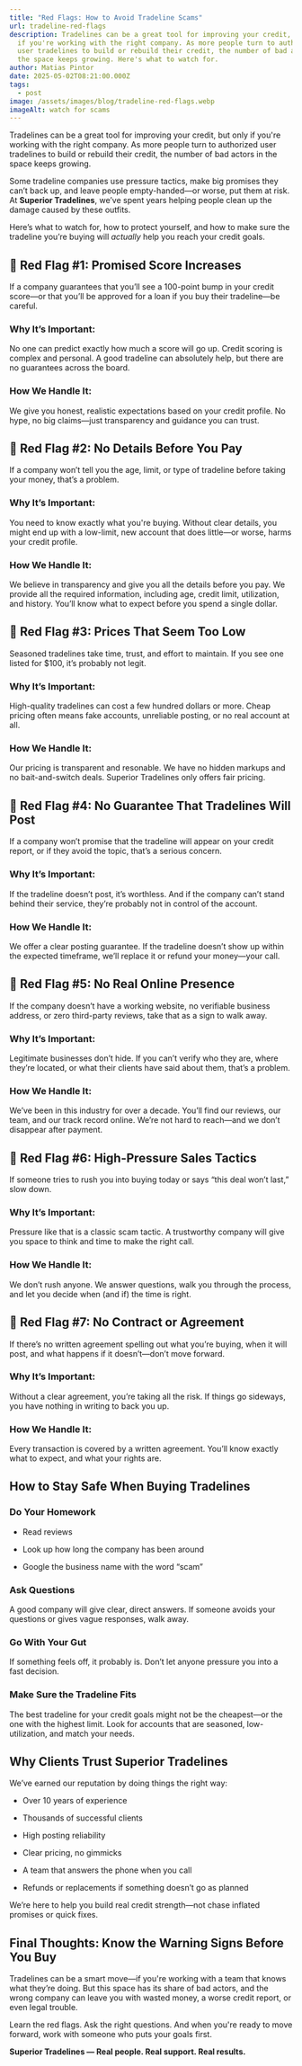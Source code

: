 ```yaml
---
title: "Red Flags: How to Avoid Tradeline Scams"
url: tradeline-red-flags
description: Tradelines can be a great tool for improving your credit, but only
  if you're working with the right company. As more people turn to authorized
  user tradelines to build or rebuild their credit, the number of bad actors in
  the space keeps growing. Here's what to watch for.
author: Matias Pintor
date: 2025-05-02T08:21:00.000Z
tags:
  - post
image: /assets/images/blog/tradeline-red-flags.webp
imageAlt: watch for scams
---
```




Tradelines can be a great tool for improving your credit, but only if you're working with the right company. As more people turn to authorized user tradelines to build or rebuild their credit, the number of bad actors in the space keeps growing.

Some tradeline companies use pressure tactics, make big promises they can’t back up, and leave people empty-handed—or worse, put them at risk. At **Superior Tradelines**, we’ve spent years helping people clean up the damage caused by these outfits.

Here’s what to watch for, how to protect yourself, and how to make sure the tradeline you’re buying will *actually* help you reach your credit goals.





## **🚩 Red Flag #1: Promised Score Increases**

If a company guarantees that you’ll see a 100-point bump in your credit score—or that you’ll be approved for a loan if you buy their tradeline—be careful.

### **Why It’s Important:**

No one can predict exactly how much a score will go up. Credit scoring is complex and personal. A good tradeline can absolutely help, but there are no guarantees across the board.

### **How We Handle It:**

We give you honest, realistic expectations based on your credit profile. No hype, no big claims—just transparency and guidance you can trust.





## **🚩 Red Flag #2: No Details Before You Pay**

If a company won’t tell you the age, limit, or type of tradeline before taking your money, that’s a problem.

### **Why It’s Important:**

You need to know exactly what you're buying. Without clear details, you might end up with a low-limit, new account that does little—or worse, harms your credit profile.

### **How We Handle It:**

We believe in transparency and give you all the details before you pay. We provide all the required information, including age, credit limit, utilization, and history. You’ll know what to expect before you spend a single dollar.





## **🚩 Red Flag #3: Prices That Seem Too Low**

Seasoned tradelines take time, trust, and effort to maintain. If you see one listed for $100, it’s probably not legit.

### **Why It’s Important:**

High-quality tradelines can cost a few hundred dollars or more. Cheap pricing often means fake accounts, unreliable posting, or no real account at all.

### **How We Handle It:**

Our pricing is transparent and resonable. We have no hidden markups and no bait-and-switch deals. Superior Tradelines only offers fair pricing.





## **🚩 Red Flag #4: No Guarantee That Tradelines Will Post**

If a company won’t promise that the tradeline will appear on your credit report, or if they avoid the topic, that’s a serious concern.

### **Why It’s Important:**

If the tradeline doesn’t post, it’s worthless. And if the company can’t stand behind their service, they’re probably not in control of the account.

### **How We Handle It:**

We offer a clear posting guarantee. If the tradeline doesn’t show up within the expected timeframe, we’ll replace it or refund your money—your call.





## **🚩 Red Flag #5: No Real Online Presence**

If the company doesn’t have a working website, no verifiable business address, or zero third-party reviews, take that as a sign to walk away.

### **Why It’s Important:**

Legitimate businesses don’t hide. If you can’t verify who they are, where they’re located, or what their clients have said about them, that’s a problem.

### **How We Handle It:**

We’ve been in this industry for over a decade. You’ll find our reviews, our team, and our track record online. We’re not hard to reach—and we don’t disappear after payment.





## **🚩 Red Flag #6: High-Pressure Sales Tactics**

If someone tries to rush you into buying today or says “this deal won’t last,” slow down.

### **Why It’s Important:**

Pressure like that is a classic scam tactic. A trustworthy company will give you space to think and time to make the right call.

### **How We Handle It:**

We don’t rush anyone. We answer questions, walk you through the process, and let you decide when (and if) the time is right.





## **🚩 Red Flag #7: No Contract or Agreement**

If there’s no written agreement spelling out what you’re buying, when it will post, and what happens if it doesn’t—don’t move forward.

### **Why It’s Important:**

Without a clear agreement, you’re taking all the risk. If things go sideways, you have nothing in writing to back you up.

### **How We Handle It:**

Every transaction is covered by a written agreement. You’ll know exactly what to expect, and what your rights are.





## **How to Stay Safe When Buying Tradelines**

### **Do Your Homework**

* Read reviews


* Look up how long the company has been around


* Google the business name with the word “scam”



### **Ask Questions**

A good company will give clear, direct answers. If someone avoids your questions or gives vague responses, walk away.

### **Go With Your Gut**

If something feels off, it probably is. Don’t let anyone pressure you into a fast decision.

### **Make Sure the Tradeline Fits**

The best tradeline for your credit goals might not be the cheapest—or the one with the highest limit. Look for accounts that are seasoned, low-utilization, and match your needs.





## **Why Clients Trust Superior Tradelines**

We’ve earned our reputation by doing things the right way:

* Over 10 years of experience


* Thousands of successful clients


* High posting reliability


* Clear pricing, no gimmicks


* A team that answers the phone when you call


* Refunds or replacements if something doesn’t go as planned



We’re here to help you build real credit strength—not chase inflated promises or quick fixes.





## **Final Thoughts: Know the Warning Signs Before You Buy**

Tradelines can be a smart move—if you're working with a team that knows what they’re doing. But this space has its share of bad actors, and the wrong company can leave you with wasted money, a worse credit report, or even legal trouble.

Learn the red flags. Ask the right questions. And when you're ready to move forward, work with someone who puts your goals first.

**Superior Tradelines — Real people. Real support. Real results.**
